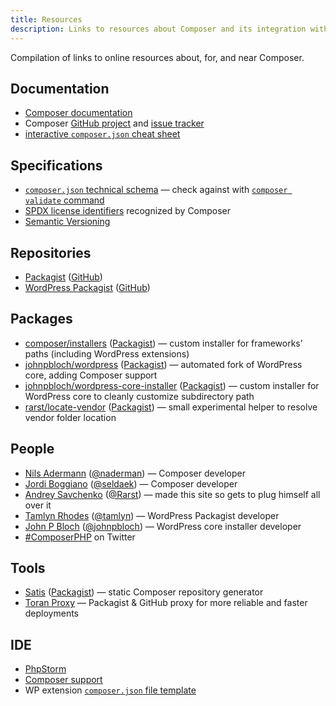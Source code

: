 ```yaml
---
title: Resources
description: Links to resources about Composer and its integration with WordPress
---
```


Compilation of links to online resources about, for, and near Composer.

## Documentation

 - [Composer documentation](http://getcomposer.org/doc/)
 - Composer [GitHub project](https://github.com/composer/composer) and [issue tracker](https://github.com/composer/composer/issues) 
 - [interactive `composer.json` cheat sheet](http://composer.json.jolicode.com/)

## Specifications

 - [`composer.json` technical schema](https://github.com/composer/composer/blob/master/res/composer-schema.json) — check against with [`composer validate` command](http://getcomposer.org/doc/03-cli.md#validate)
 - [SPDX license identifiers](https://github.com/composer/composer/blob/master/res/spdx-identifier.json) recognized by Composer
 - [Semantic Versioning](http://semver.org/)

## Repositories

 - [Packagist](https://packagist.org/) ([GitHub](https://github.com/composer/packagist))
 - [WordPress Packagist](http://wpackagist.org/) ([GitHub](https://github.com/outlandishideas/wpackagist))

## Packages

 - [composer/installers](https://github.com/composer/installers) ([Packagist](https://packagist.org/packages/composer/installers)) — custom installer for frameworks’ paths (including WordPress extensions)
 - [johnpbloch/wordpress](https://github.com/johnpbloch/wordpress) ([Packagist](https://packagist.org/packages/johnpbloch/wordpress)) — automated fork of WordPress core, adding Composer support
 - [johnpbloch/wordpress-core-installer](https://github.com/johnpbloch/wordpress-core-installer) ([Packagist](https://packagist.org/packages/johnpbloch/wordpress-core-installer)) — custom installer for WordPress core to cleanly customize subdirectory path
 - [rarst/locate-vendor](https://bitbucket.org/Rarst/locate-vendor) ([Packagist](https://packagist.org/packages/rarst/locate-vendor)) — small experimental helper to resolve vendor folder location

## People

 - [Nils Adermann](http://www.naderman.de/) ([@naderman](https://twitter.com/naderman)) — Composer developer
 - [Jordi Boggiano](http://nelm.io/jordi) ([@seldaek](https://twitter.com/seldaek)) — Composer developer
 - [Andrey Savchenko](http://www.rarst.net/) ([@Rarst](https://twitter.com/Rarst)) — made this site so gets to plug himself all over it
 - [Tamlyn Rhodes](http://tamlyn.org/) ([@tamlyn](https://twitter.com/tamlyn)) — WordPress Packagist developer
 - [John P Bloch](http://johnpbloch.com/) ([@johnpbloch](https://twitter.com/johnpbloch)) — WordPress core installer developer
 - [#ComposerPHP](https://twitter.com/search/%23ComposerPHP) on Twitter

## Tools

 - [Satis](https://github.com/composer/satis) ([Packagist](https://packagist.org/packages/composer/satis)) — static Composer repository generator
 - [Toran Proxy](https://toranproxy.com/) — Packagist &amp; GitHub proxy for more reliable and faster deployments

## IDE

 - [PhpStorm](http://www.jetbrains.com/phpstorm/)
  - [Composer support](http://www.jetbrains.com/phpstorm/webhelp/composer.html)
  - WP extension [`composer.json` file template](https://gist.github.com/Rarst/5462962)